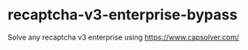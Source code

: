 # recaptcha-v3-enterprise-bypass
Solve any recaptcha v3 enterprise using https://www.capsolver.com/



                                         